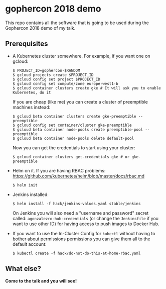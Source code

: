 # gophercon 2018 demo

This repo contains all the software that is going to be used during the Gophercon 2018 demo of my talk.

## Prerequisites

- A Kubernetes cluster somewhere. For example, if you want one on gcloud:
 
      $ PROJECT_ID=gophercon-$RANDOM
      $ gcloud projects create $PROJECT_ID
      $ gcloud config set project $PROJECT_ID
      $ gcloud config set compute/zone europe-west1-b
      $ gcloud container clusters create gke # It will ask you to enable Kubernetes, do it

  If you are cheap (like me) you can create a cluster of preemptible machines instead:

      $ gcloud beta container clusters create gke-preemptible --preemptible
      $ gcloud config set container/cluster gke-preemptible
      $ gcloud beta container node-pools create preemptible-pool --preemptible
      $ gcloud beta container node-pools delete default-pool

  Now you can get the credentials to start using your cluster:

      $ gcloud container clusters get-credentials gke # or gke-preemptible

- Helm on it. If you are having RBAC problems: https://github.com/kubernetes/helm/blob/master/docs/rbac.md

      $ helm init

- Jenkins installed:
    
      $ helm install -f hack/jenkins-values.yaml stable/jenkins

  On Jenkins you will also need a "username and password" secret called: `agonzalezro-hub-credentials` (or change the `Jenkinsfile` if you want to use other ID) for having access to push images to Docker Hub.

- If you want to use the In-Cluster Config for `kubectl` without having to bother about permissions permissions you can give them all to the default account:

      $ kubectl create -f hack/do-not-do-this-at-home-rbac.yaml

## What else?

**Come to the talk and you will see!**

